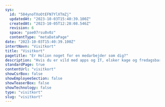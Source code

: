 ```yaml
---
sys:
  id: "584ynoTXoOtEFN7YlXTmZj"
  updatedAt: "2023-10-03T15:40:39.100Z"
  createdAt: "2023-10-05T12:28:08.546Z"
  revision: 6
  space: "pae07rsu8v0z"
  contentType: "metaDataPage"
date: "2023-10-03T15:40:39.100Z"
intertNavn: "Visitkort"
title: "Visitkort"
pagetitle: "Er Holion noget for en medarbejder som dig?"
description: "Hvis du er vild med apps og IT, elsker kage og fredagsbarer og ikke har noget imod at affaldssortere, så JA!"
standardPage: true
contentUrl: "visitkort"
showCsrBox: false
showEmployeeSection: false
showTeaserBox: false
showTechnology: false
type: "visitkort"
slug: "visitkort"
---
```

